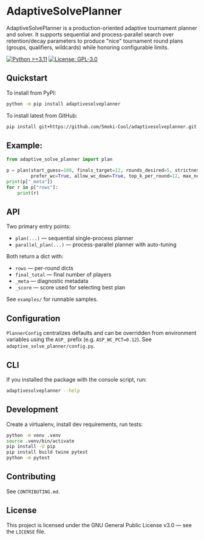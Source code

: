 # AdaptiveSolvePlanner

AdaptiveSolvePlanner is a production-oriented adaptive tournament planner and solver. It supports sequential and process-parallel search over retention/decay parameters to produce "nice" tournament round plans (groups, qualifiers, wildcards) while honoring configurable limits.

[![Python >=3.11](https://img.shields.io/badge/python-%3E%3D3.11-blue)](https://www.python.org/)
[![License: GPL-3.0](https://img.shields.io/badge/license-GPL--3.0-blue.svg)](LICENSE)

## Quickstart

To install from PyPI:

```bash
python -m pip install adaptivesolveplanner
```

To install latest from GitHub:

```bash
pip install git+https://github.com/Smoki-Cool/adaptivesolveplanner.git
```

## Example:

```python
from adaptive_solve_planner import plan

p = plan(start_guess=100, finals_target=12, rounds_desired=5, strictness="generous",
         prefer_wc=True, allow_wc_down=True, top_k_per_round=12, max_nodes=300000, time_limit=12.0)
print(p["_meta"])
for r in p["rows"]:
    print(r)
```

## API

Two primary entry points:
* `plan(...)` — sequential single-process planner
* `parallel_plan(...)` — process-parallel planner with auto-tuning

Both return a dict with:
* `rows` — per-round dicts
* `final_total` — final number of players
* `_meta` — diagnostic metadata
* `_score` — score used for selecting best plan

See `examples/` for runnable samples.

## Configuration

`PlannerConfig` centralizes defaults and can be overridden from environment variables using the `ASP_` prefix (e.g. `ASP_WC_PCT=0.12`). See `adaptive_solve_planner/config.py`.

## CLI

If you installed the package with the console script, run:

```bash
adaptivesolveplanner --help
```

## Development

Create a virtualenv, install dev requirements, run tests:

```bash
python -m venv .venv
source .venv/bin/activate
pip install -U pip
pip install build twine pytest
python -m pytest
```

## Contributing

See `CONTRIBUTING.md`.

## License

This project is licensed under the GNU General Public License v3.0 — see the `LICENSE` file.